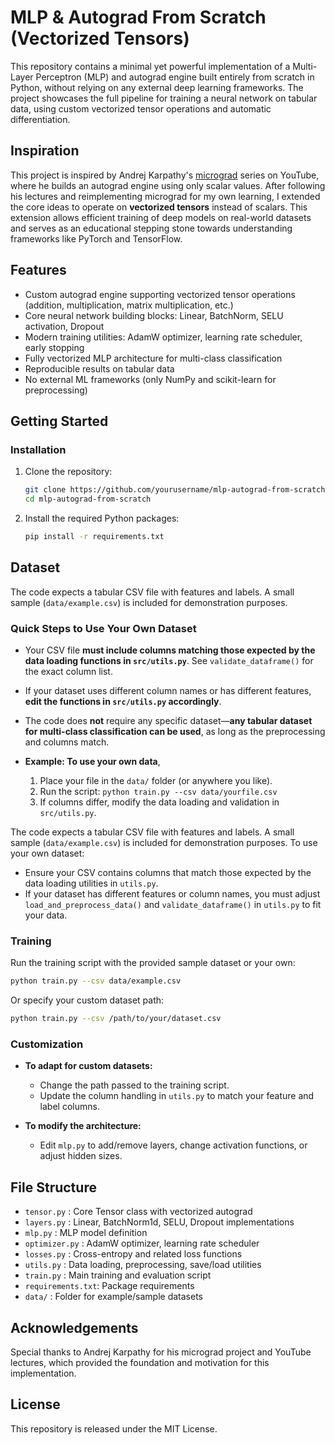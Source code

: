
# MLP & Autograd From Scratch (Vectorized Tensors)

This repository contains a minimal yet powerful implementation of a Multi-Layer Perceptron (MLP) and autograd engine built entirely from scratch in Python, without relying on any external deep learning frameworks. The project showcases the full pipeline for training a neural network on tabular data, using custom vectorized tensor operations and automatic differentiation.

## Inspiration

This project is inspired by Andrej Karpathy's [micrograd](https://github.com/karpathy/micrograd) series on YouTube, where he builds an autograd engine using only scalar values. After following his lectures and reimplementing micrograd for my own learning, I extended the core ideas to operate on **vectorized tensors** instead of scalars. This extension allows efficient training of deep models on real-world datasets and serves as an educational stepping stone towards understanding frameworks like PyTorch and TensorFlow.

## Features

* Custom autograd engine supporting vectorized tensor operations (addition, multiplication, matrix multiplication, etc.)
* Core neural network building blocks: Linear, BatchNorm, SELU activation, Dropout
* Modern training utilities: AdamW optimizer, learning rate scheduler, early stopping
* Fully vectorized MLP architecture for multi-class classification
* Reproducible results on tabular data
* No external ML frameworks (only NumPy and scikit-learn for preprocessing)

## Getting Started

### Installation

1. Clone the repository:

   ```bash
   git clone https://github.com/yourusername/mlp-autograd-from-scratch.git
   cd mlp-autograd-from-scratch
   ```
2. Install the required Python packages:

   ```bash
   pip install -r requirements.txt
   ```

## Dataset

The code expects a tabular CSV file with features and labels. A small sample (`data/example.csv`) is included for demonstration purposes.

### Quick Steps to Use Your Own Dataset

* Your CSV file **must include columns matching those expected by the data loading functions in `src/utils.py`**. See `validate_dataframe()` for the exact column list.
* If your dataset uses different column names or has different features, **edit the functions in `src/utils.py` accordingly**.
* The code does **not** require any specific dataset—**any tabular dataset for multi-class classification can be used**, as long as the preprocessing and columns match.
* **Example: To use your own data**,

  1. Place your file in the `data/` folder (or anywhere you like).
  2. Run the script:
     `python train.py --csv data/yourfile.csv`
  3. If columns differ, modify the data loading and validation in `src/utils.py`.

The code expects a tabular CSV file with features and labels. A small sample (`data/example.csv`) is included for demonstration purposes. To use your own dataset:

* Ensure your CSV contains columns that match those expected by the data loading utilities in `utils.py`.
* If your dataset has different features or column names, you must adjust `load_and_preprocess_data()` and `validate_dataframe()` in `utils.py` to fit your data.

### Training

Run the training script with the provided sample dataset or your own:

```bash
python train.py --csv data/example.csv
```

Or specify your custom dataset path:

```bash
python train.py --csv /path/to/your/dataset.csv
```

### Customization

* **To adapt for custom datasets:**

  * Change the path passed to the training script.
  * Update the column handling in `utils.py` to match your feature and label columns.
* **To modify the architecture:**

  * Edit `mlp.py` to add/remove layers, change activation functions, or adjust hidden sizes.

## File Structure

* `tensor.py`      : Core Tensor class with vectorized autograd
* `layers.py`      : Linear, BatchNorm1d, SELU, Dropout implementations
* `mlp.py`         : MLP model definition
* `optimizer.py`   : AdamW optimizer, learning rate scheduler
* `losses.py`      : Cross-entropy and related loss functions
* `utils.py`       : Data loading, preprocessing, save/load utilities
* `train.py`       : Main training and evaluation script
* `requirements.txt`: Package requirements
* `data/`          : Folder for example/sample datasets

## Acknowledgements

Special thanks to Andrej Karpathy for his micrograd project and YouTube lectures, which provided the foundation and motivation for this implementation.

## License

This repository is released under the MIT License.